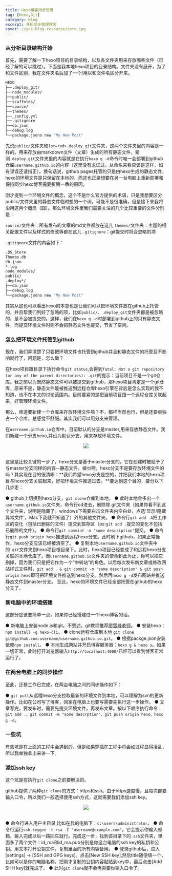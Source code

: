```yaml
---
title: Hexo博客同步管理
tag: [Hexo,Git]
category: Blog
excerpt: 多机同步管理博客
cover: /sync-blog-resource/zoro.jpg
---
```

### **从分析目录结构开始**
首先，需要了解一下hexo项目的目录结构，以及各文件夹用来存放哪些文件（已经了解的可以跳过）。下面是我本地hexo项目的目录结构。文件夹没有展开，为了和文件区别，我在文件夹名后加了一个/用以和文件名区分开来。

``` bash
HEXO
├──.deploy_git/
├──node_modules/
├──public/
├──scaffolds/
├──source/
├──themes/
├──_config.yml
├──.gitignore
├──db.json
├──debug.log
└──package.jsono new "My New Post"
```
先说`public/`文件夹和`lor=red>.deploy_git`文件夹，这两个文件夹里的内容是一样的。用来存放由markdown文件（文章）生成的所有静态文件，猜测`.deploy_git`文件夹里的内容就是在执行`hexo g -d`命令时唯一会部署到github仓库`username.github.io`的内容（这里没有求证过，从命名来看应该是这样，如有谬误还请指正）。换句话说，github pages托管的只是由hexo生成的静态文件，hexo的环境文件是只保留在本地的，而这也正是想要在另一台电脑上重新部署和保持同步hexo博客需要折腾一番的原因。

刚才提到一个环境文件的概念，这个不是什么官方提供的术语，只是我想要区分public/文件夹里的静态文件临时想的一个词，可能不是很准确，但是接下来我将沿用这两个概念（囧）。那么环境文件里我们需要关注的几个比较重要的文件分别是：

`source/`文件夹：所有发布的文章的md文件都放在这儿
`themes/`文件夹：主题的相关配置文件以及样式的修改等都在这儿
`.gitignore`：git提交时将会忽略的项

`.gitignore`文件的内容如下：

``` bash
.DS_Store
Thumbs.db
db.json
*.log
node_modules/
public/
.deploy*/
├──db.json
├──debug.log
└──package.jsono new "My New Post"
```
其实从这也可以看出hexo的本意也是让我们可以把环境文件放在github上托管的，并且帮我们列好了忽略的项，比如`public/`、`.deploy_git`文件夹都是被忽略的，是不会被提交的。这样，我们在`hexo g -d`时部署到github上的只有静态文件，而提交环境文件时则不会把静态文件也提交，节省了空间。

### **怎么把环境文件托管到github**
现在，我们弄清楚了只要把环境文件也托管到github并且和静态文件的托管互不影响就行了，问题是，怎么做？

在hexo项目跟目录下执行命令`git status`,会得到`fatal: Not a git repository (or any of the parent directories): .git`的提示：当前项目不是一个git仓库。我之前以为既然静态文件可以被提交到github，那hexo项目肯定是一个git仓库，原来不是，静态文件能被推送到远程仓库hexo引擎在背后是怎么实现的我不知道，也不在本文的讨论范围内。目前要紧的是把当前项目跟一个远程仓库关联起来，好管理环境文件。

那么，难道要新建一个仓库来存放环境文件嘛？不，那样当然也行，但是还要单独占一个仓库，总感觉不舒服。其实我们可以用分支来管理。

在`username.github.io`仓库中，目前默认的分支是master,用来存放静态文件。我们新建一个分支hexo,并设为默认分支，用来存放环境文件。

<div style="text-align:center">
<img src="/sync-blog/image1.jpg">
</div>
<br />

这里是比较关键的一步了，hexo分支是基于master分支的，它在创建时被赋予了与master分支同样的内容--静态文件。做乜啊，hexo分支不是要存放环境文件的吗？其实现在目的很清晰：**我们希望hexo分支是空的，并把我们本地的hexo项目与hexo分支关联起来，好把环境文件推送过去。**要达到这个目的，要分以下几步走：

● github上切换到hexo分支，`git clone`仓库到本地。
● 此时本地会多出一个`username.github.io`文件夹，命令行cd进去，删除除.git文件夹（如果你看不到这个文件夹，说明是隐藏了。windows下需要右击文件夹内空白处，点选'显示/隐藏 异常文件'，Mac下我就不知道了）外的其他文件夹。
● 命令行`git add -A`把工作区的变化（包括已删除的文件）提交到暂存区（ps:`git add .`提交的变化不包括已删除的文件）。
● 命令行`git commint -m "some description"`提交。
● 命令行`git push origin hexo`推送到远程hexo分支。此时刷下github，如果正常操作，hexo分支应该已经被清空了。
● 复制本地`username.github.io`文件夹中的`.git`文件夹到hexo项目根目录下。此时，hexo项目已经变成了和远程hexo分支关联的本地仓库了。而`username.github.io`文件夹的使命到此为止，你可以把它删掉，因为我们只是把它作为一个“中转站”的角色。以后每次发布新文章或修改网站样式文件时，`git add . & git commit -m "some description" & git push origin hexo`即可把环境文件推送到hexo分支。然后再`hexo g -d`发布网站并推送静态文件到master分支。
至此，hexo的环境文件已经全部托管在github的hexo分支了。

### **新电脑中的环境搭建**
这部分应该要简单一点，如果你已经搭建过一个hexo博客的话。

● 新电脑上安装node.js和git。不赘述。git教程推荐[廖雪峰老师](https://www.liaoxuefeng.com/wiki/896043488029600)。
● 安装hexo：`npm install -g hexo-cli`。
● clone远程仓库到本地 `git clone git@github.com:username/username.github.io.git`。
● 根据packge.json安装依赖`npm install`。
● 本地生成网站并开启博客服务器：`hexo g & hexo s`。如果一切正常，此时打开浏览器输入`http://localhost:4000/`已经可以看到博客正常运行了。

### **在两台电脑上的同步操作**
至此，迁移工作已完成，在两台电脑之间的同步操作如下：

● `git pull`从远程hexo分支拉取最新的环境文件到本地，可以理解为svn的更新操作。比如在公司写了博客，回家在电脑上也要写需要先执行这一步操作。
● 文章写完，要发布时，需要先提交环境文件，再发布文章。按以下顺序执行命令：`git add .、git commit -m "some descrption"、git push origin hexo、hexo g -d`。

### **一些坑**
有些坑是在上面的工程中会遇到的，但是如果穿插在工程中将会如过程显得凌乱，所以我单独拿出来讲一下。

### **添加ssh key**
这个坑是在执行`git clone`之前要解决的。

github提供了两种`git clone`的方式：https和ssh。由于https速度慢，且每次都要输入口令，所以我们一般选择使用ssh方式，这就需要我们添加ssh key。

<div style="text-align:center">
<img src="/sync-blog/image2.jpg">
</div>
<br />

● 命令行进入用户主目录,比如在我的电脑下：`c:\users\administrator`。
● 命令行运行`ssh-keygen -t rsa -C "username@example.com"`。它会提示你输入邮箱，输入完成以后一路回车就行。完成这一步，找到该目录下的`.ssh`文件夹，里面多了两个文件：id_rsa和id_rsa.pub分别是你这台电脑的ssh key的私钥和公钥。用文本打开公钥文件，复制里面的所有内容备用。
● 登录github后，进入[settings] -> [SSH and GPG keys]。点击[New SSH key],然后title随便填一个，比如可以是你的电脑名称，把刚才复制的公钥内容黏贴到key中，最后点击[Add SHH key]就完成了。
● 此时`git clone`就不会再需要你输入口令了。